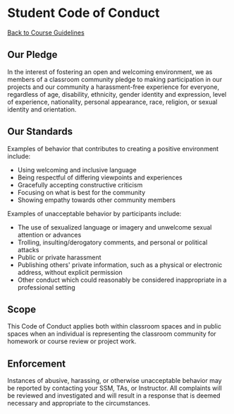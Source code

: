 # Student Code of Conduct

[Back to Course Guidelines](/../../)

## Our Pledge

In the interest of fostering an open and welcoming environment, we as members of a classroom community pledge to making participation in our projects and our community a harassment-free experience for everyone, regardless of age, disability, ethnicity, gender identity and expression, level of experience, nationality, personal appearance, race, religion, or sexual identity and orientation.

## Our Standards

Examples of behavior that contributes to creating a positive environment
include:

-   Using welcoming and inclusive language
-   Being respectful of differing viewpoints and experiences
-   Gracefully accepting constructive criticism
-   Focusing on what is best for the community
-   Showing empathy towards other community members

Examples of unacceptable behavior by participants include:

-   The use of sexualized language or imagery and unwelcome sexual attention or
    advances
-   Trolling, insulting/derogatory comments, and personal or political attacks
-   Public or private harassment
-   Publishing others' private information, such as a physical or electronic
    address, without explicit permission
-   Other conduct which could reasonably be considered inappropriate in a
    professional setting

## Scope

This Code of Conduct applies both within classroom spaces and in public spaces when an individual is representing the classroom community for homework or course review or project work.

## Enforcement

Instances of abusive, harassing, or otherwise unacceptable behavior may be reported by contacting your SSM, TAs, or Instructor. All complaints will be reviewed and investigated and will result in a response that
is deemed necessary and appropriate to the circumstances.
